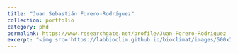 ```yaml
---
title: "Juan Sebastián Forero-Rodríguez"
collection: portfolio
category: phd
permalink: https://www.researchgate.net/profile/Juan-Forero-Rodriguez
excerpt: "<img src='https://labbioclim.github.io/bioclimat/images/500x300.png'><br/> I am interested in the effect of climate on the ecology, evolution, and distribution of biodiversity. My current work focuses on understanding how environmental dynamics determine the spatio-­temporal patterns of global amphibian declines triggered by emerging diseases"
---
```



